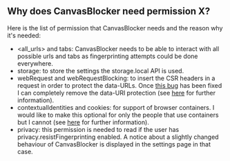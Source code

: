 Why does CanvasBlocker need permission X?
------
Here is the list of permission that CanvasBlocker needs and the reason why it's needed:

 * <all_urls> and tabs: CanvasBlocker needs to be able to interact with all possible urls and tabs as fingerprinting attempts could be done everywhere.
 * storage: to store the settings the storage.local API is used.
 * webRequest and webRequestBlocking: to insert the CSR headers in a request in order to protect the data-URLs. Once [this bug](https://bugzilla.mozilla.org/show_bug.cgi?id=1475831) has been fixed I can completely remove the data-URI protection (see [here](https://github.com/kkapsner/CanvasBlocker/issues/208) for further information).
 * contextualIdentities and cookies: for support of browser containers. I would like to make this optional for only the people that use containers but I cannot (see [here](https://github.com/kkapsner/CanvasBlocker/issues/381) for further information).
 * privacy: this permission is needed to read if the user has privacy.resistFingerprinting enabled. A notice about a slightly changed behaviour of CanvasBlocker is displayed in the settings page in that case.